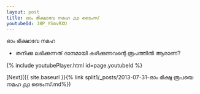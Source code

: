 ```yaml
---
layout: post
title: ഓം ഭിക്ഷാവേ നമഹ ൧൧ ടൈംസ്
youtubeId: J8P_YSmvRXU
---
```

 
 
 ഓം ഭിക്ഷാവേ നമഹ 
 
 -  തനിക്കു ലഭിക്കുന്നത് ദാനമായി കഴിക്കുന്നവന്റെ രൂപത്തിൽ ആരാണ്? 
 
  
 
  
 
 
 
 
 
 


{% include youtubePlayer.html id=page.youtubeId %}
 
[Next]({{ site.baseurl }}{% link  split1/_posts/2013-07-31-ഓം ഭിക്ഷു രൂപയെ നമഹ ൧൧ ടൈംസ്.md%})
 
